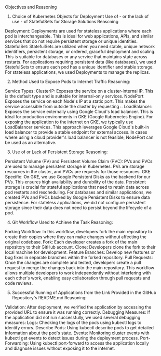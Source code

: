 Objectives and Reasoning
1. Choice of Kubernetes Objects for Deployment
Use of - or the lack of use - of StatefulSets for Storage Solutions
Reasoning:

Deployment: Deployments are used for stateless applications where each pod is interchangeable. This is ideal for web applications, APIs, and similar services that do not require persistent storage or unique identities.
StatefulSet: StatefulSets are utilized when you need stable, unique network identifiers, persistent storage, or ordered, graceful deployment and scaling. This is suitable for databases or any service that maintains state across restarts.
For applications requiring persistent data (like databases), we used StatefulSets to ensure each pod has a unique identifier and stable storage. For stateless applications, we used Deployments to manage the replicas.

2. Method Used to Expose Pods to Internet Traffic
Reasoning:

Service Types:
ClusterIP: Exposes the service on a cluster-internal IP. This is the default type and is suitable for internal-only services.
NodePort: Exposes the service on each Node's IP at a static port. This makes the service accessible from outside the cluster by requesting <NodeIP>:<NodePort>.
LoadBalancer: Exposes the service externally using Google Cloud's load balancer. This is ideal for production environments in GKE (Google Kubernetes Engine).
For exposing the application to the internet on GKE, we typically use LoadBalancer services. This approach leverages Google Cloud's built-in load balancer to provide a stable endpoint for external access. In cases where using a cloud provider's load balancer is not feasible, NodePort can be used as an alternative.

3. Use of or Lack of Persistent Storage
Reasoning:

Persistent Volume (PV) and Persistent Volume Claim (PVC): PVs and PVCs are used to manage persistent storage in Kubernetes. PVs are storage resources in the cluster, and PVCs are requests for those resources.
GKE Specific: On GKE, we use Google Persistent Disks as the backend for our PVs. This ensures high availability and durability of the data.
Persistent storage is crucial for stateful applications that need to retain data across pod restarts and rescheduling. For databases and similar applications, we created PVs and PVCs backed by Google Persistent Disks to ensure data persistence. For stateless applications, we did not configure persistent storage since their data does not need to persist beyond the lifecycle of a pod.

4. Git Workflow Used to Achieve the Task
Reasoning:

Forking Workflow: In this workflow, developers fork the main repository to create their copies where they can make changes without affecting the original codebase.
Fork: Each developer creates a fork of the main repository to their GitHub account.
Clone: Developers clone the fork to their local machine for development.
Feature Branches: Develop new features or bug fixes in separate branches within the forked repository.
Pull Requests: Once the changes are complete and tested, developers create a pull request to merge the changes back into the main repository.
This workflow allows multiple developers to work independently without interfering with each other's work, enabling easy collaboration through pull requests and code reviews.

5. Successful Running of Applications from the Link Provided in the GitHub Repository's README.md
Reasoning:

Validation: After deployment, we verified the application by accessing the provided URL to ensure it was running correctly.
Debugging Measures: If the application did not run successfully, we used several debugging measures:
Logs: Checking the logs of the pods using kubectl logs to identify errors.
Describe Pods: Using kubectl describe pods to get detailed information about the pod's state.
Events: Monitoring cluster events with kubectl get events to detect issues during the deployment process.
Port-Forwarding: Using kubectl port-forward to access the application locally and diagnose issues without exposing it to the internet.

